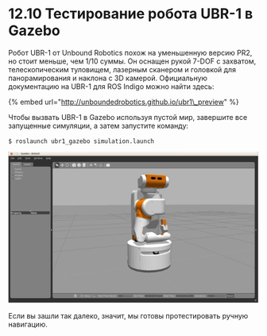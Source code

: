 # 12.10 Тестирование робота UBR-1 в Gazebo

Робот UBR-1 от Unbound Robotics похож на уменьшенную версию PR2, но стоит меньше, чем 1/10 суммы. Он оснащен рукой 7-DOF с захватом, телескопическим туловищем, лазерным сканером и головкой для панорамирования и наклона с 3D камерой. Официальную документацию на UBR-1 для ROS Indigo можно найти здесь:

{% embed url="http://unboundedrobotics.github.io/ubr1\_preview" %}

Чтобы вызвать UBR-1 в Gazebo используя пустой мир, завершите все запущенные симуляции, а затем запустите команду:

```text
$ roslaunch ubr1_gazebo simulation.launch
```

![](.gitbook/assets/image%20%288%29.png)

Если вы зашли так далеко, значит, мы готовы протестировать ручную навигацию.


